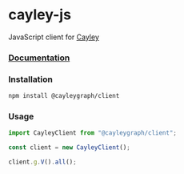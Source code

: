 # cayley-js

JavaScript client for [Cayley](github.com/cayleygraph/cayley)

### [Documentation](https://cayleygraph.github.io/cayley-js/)

### Installation

```bash
npm install @cayleygraph/client
```

### Usage

```javascript
import CayleyClient from "@cayleygraph/client";

const client = new CayleyClient();

client.g.V().all();
```
